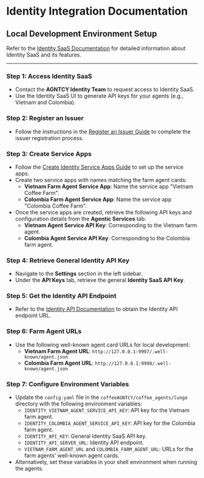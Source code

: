 # Identity Integration Documentation

## Local Development Environment Setup

Refer to the [Identity SaaS Documentation](https://identity-docs.staging.outshift.ai/docs/intro) for detailed information about Identity SaaS and its features.

---

### Step 1: Access Identity SaaS
- Contact the **AGNTCY Identity Team** to request access to Identity SaaS.
- Use the Identity SaaS UI to generate API keys for your agents (e.g., Vietnam and Colombia).

### Step 2: Register an Issuer
- Follow the instructions in the [Register an Issuer Guide](https://identity-docs.staging.outshift.ai/docs/idp) to complete the issuer registration process.

### Step 3: Create Service Apps
- Follow the [Create Identity Service Apps Guide](https://identity-docs.staging.outshift.ai/docs/agentic-service) to set up the service apps.
- Create two service apps with names matching the farm agent cards:
   - **Vietnam Farm Agent Service App**: Name the service app "Vietnam Coffee Farm".
   - **Colombia Farm Agent Service App**: Name the service app "Colombia Coffee Farm".
- Once the service apps are created, retrieve the following API keys and configuration details from the **Agentic Services** tab:
   - **Vietnam Agent Service API Key**: Corresponding to the Vietnam farm agent.
   - **Colombia Agent Service API Key**: Corresponding to the Colombia farm agent.

### Step 4: Retrieve General Identity API Key
- Navigate to the **Settings** section in the left sidebar.
- Under the **API Keys** tab, retrieve the general **Identity SaaS API Key**.

### Step 5: Get the Identity API Endpoint
- Refer to the [Identity API Documentation](https://identity-docs.staging.outshift.ai/docs/api) to obtain the Identity API endpoint URL.

### Step 6: Farm Agent URLs
- Use the following well-known agent card URLs for local development:
   - **Vietnam Farm Agent URL**: `http://127.0.0.1:9997/.well-known/agent.json`
   - **Colombia Farm Agent URL**: `http://127.0.0.1:9998/.well-known/agent.json`

### Step 7: Configure Environment Variables
- Update the `config.yaml` file in the `coffeeAGNTCY/coffee_agents/lungo` directory with the following environment variables:
   - `IDENTITY_VIETNAM_AGENT_SERVICE_API_KEY`: API key for the Vietnam farm agent.
   - `IDENTITY_COLOMBIA_AGENT_SERVICE_API_KEY`: API key for the Colombia farm agent.
   - `IDENTITY_API_KEY`: General Identity SaaS API key.
   - `IDENTITY_API_SERVER_URL`: Identity API endpoint.
   - `VIETNAM_FARM_AGENT_URL` and `COLOMBIA_FARM_AGENT_URL`: URLs for the farm agents' well-known agent cards.
- Alternatively, set these variables in your shell environment when running the agents.
